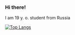 ### Hi there!

I am 19 y. o. student from Russia

[![Top Langs](https://github-readme-stats.vercel.app/api/top-langs/?username=zelenyhleb&layout=compact)](https://github.com/zelenyhleb/github-readme-stats)
